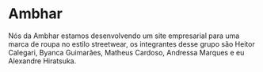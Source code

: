 # Ambhar
Nós da Ambhar estamos desenvolvendo um site empresarial para uma marca de roupa no estilo streetwear, os integrantes desse grupo são Heitor Calegari, Byanca Guimarães, Matheus Cardoso, Andressa Marques e eu Alexandre Hiratsuka.
